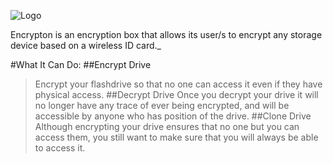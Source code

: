 ![Logo](https://raw.githubusercontent.com/lennymelnik/encrypton/master/Logos/4x/Asset%203%404x.png)

Encrypton is an encryption box that allows its user/s to encrypt any storage device based on a wireless ID card._


#What It Can Do:
##Encrypt Drive
> Encrypt your flashdrive so that no one can access it even if they have physical access.
##Decrypt Drive
> Once you decrypt your drive it will no longer have any trace of ever being encrypted, and will be accessible by anyone who has position of the drive.
##Clone Drive
>Although encrypting your drive ensures that no one but you can access them, you still want to make sure that you will always be able to access it.
